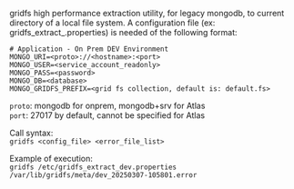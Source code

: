 gridfs high performance extraction utility, for legacy mongodb, to current directory of a local file system. A configuration  file (ex: gridfs_extract_<instance>.properties) is needed of the following format:

```
# Application - On Prem DEV Environment
MONGO_URI=<proto>://<hostname>:<port>
MONGO_USER=<service_account_readonly>
MONGO_PASS=<password>
MONGO_DB=<database>
MONGO_GRIDFS_PREFIX=<grid fs collection, default is: default.fs>
```

```proto```: mongodb for onprem, mongodb+srv for Atlas\
```port```: 27017 by default, cannot be specified for Atlas

Call syntax:\
```gridfs <config_file> <error_file_list>```

Example of execution:\
```gridfs /etc/gridfs_extract_dev.properties /var/lib/gridfs/meta/dev_20250307-105801.error```
